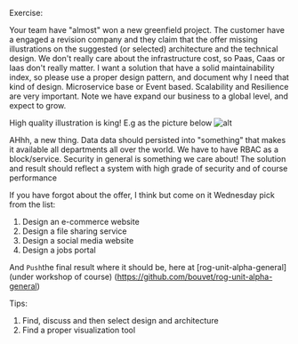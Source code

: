 Exercise:

Your team have "almost" won a new greenfield project. The customer have a engaged a revision company and they claim that the offer missing illustrations on the suggested (or selected) architecture and the technical design. We don't really care about the infrastructure cost, so Paas, Caas or Iaas don't really matter. I want a solution that have a solid maintainability index, so please use a proper design pattern, and document why I need that kind of design. Microservice base or Event based. Scalability and Resilience are very important. Note we have expand our business to a global level, and expect to grow.

High quality illustration is king! E.g as the picture below
![alt](https://serverlessland.com/assets/visuals/eda/inside-eda.png)

AHhh, a new thing. Data data should persisted into "something" that makes it available all departments all over the world. We have to have RBAC as a block/service. Security in general is something we care about! The solution and result should reflect a system with high grade of security and of course performance

If you have forgot about the offer, I think but come on it Wednesday pick from the list:

1. Design an e-commerce website
2. Design a file sharing service
3. Design a social media website
4. Design a jobs portal

And `Push`the final result where it should be, here at [rog-unit-alpha-general] (under workshop of course) (https://github.com/bouvet/rog-unit-alpha-general)

Tips:

1. Find, discuss and then select design and architecture
2. Find a proper visualization tool
